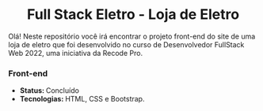 <div align="center">
    <h1>Full Stack Eletro - Loja de Eletro</h1>

</div>

<p>Olá! Neste repositório você irá encontrar o projeto  front-end do site de uma loja de eletro que foi desenvolvido no curso de Desenvolvedor FullStack Web 2022, uma iniciativa da Recode Pro.</p>

<h3>Front-end</h3>
<ul>
    <li><b>Status: </b>Concluído</li>
    <li><b>Tecnologias: </b>HTML, CSS e Bootstrap.</li>
</ul>
